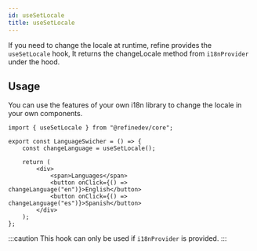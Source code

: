 ```yaml
---
id: useSetLocale
title: useSetLocale
---
```


If you need to change the locale at runtime, refine provides the `useSetLocale` hook, It returns the changeLocale method from `i18nProvider` under the hood.

## Usage

You can use the features of your own i18n library to change the locale in your own components.

```tsx
import { useSetLocale } from "@refinedev/core";

export const LanguageSwicher = () => {
    const changeLanguage = useSetLocale();

    return (
        <div>
            <span>Languages</span>
            <button onClick={() => changeLanguage("en")}>English</button>
            <button onClick={() => changeLanguage("es")}>Spanish</button>
        </div>
    );
};
```

:::caution
This hook can only be used if `i18nProvider` is provided.
:::
